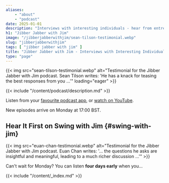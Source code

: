 ```yaml
---
aliases:
    - "about"
    - "podcast"
date: 2025-01-01
description: "Interviews with interesting individuals - hear from entrepreneurs, innovators, and creators."
h1: "Jibber Jabber with Jim"
image: "/jibberjabberwithjim/sean-tilson-testimonial.webp"
slug: "jibberjabberwithjim"
tags: [ "jibber jabber with jim" ]
title: "Jibber Jabber with Jim - Interviews with Interesting Individuals"
type: "page"
---
```


{{< img src="sean-tilson-testimonial.webp" alt="Testimonial for the Jibber Jabber with Jim podcast. Sean Tilson writes: 'He has a knack for teasing the best responses from you ...'" loading="eager" >}}

{{< include "/content/podcast/description.md" >}}

Listen from your [favourite podcast app](/spotify/), or [watch on YouTube](/youtube/).

New episodes arrive on Monday at 17:00 BST.

## Hear It First on Swing with Jim {#swing-with-jim}

{{< img src="euan-chan-testimonial.webp" alt="Testimonial for the Jibber Jabber with Jim podcast. Euan Chan writes: '... the questions he asks are insightful and meaningful, leading to a much richer discussion ...'" >}}

Can't wait for Monday? You can listen **four days early** when you...

{{< include "/content/_index.md" >}}
